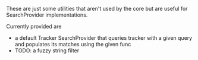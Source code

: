 These are just some utilities that aren't used by the core but are useful
for SearchProvider implementations.

Currently provided are
- a default Tracker SearchProvider that queries tracker with a given query and populates its matches using the given func
- TODO: a fuzzy string filter
